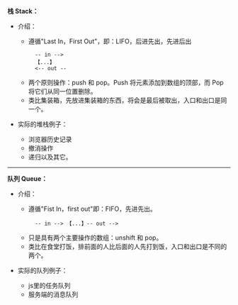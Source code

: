 **栈 Stack：** 
* 介绍：
  - 遵循"Last In，First Out"，即：LIFO，后进先出，先进后出
    ```
      -- in -->
      【...】
      <-- out --
    ```
  - 两个原则操作：push 和 pop。Push 将元素添加到数组的顶部，而 Pop 将它们从同一位置删除。
  - 类比集装箱，先放进集装箱的东西，将会是最后被取出，入口和出口是同一个。

* 实际的堆栈例子：
  - 浏览器历史记录
  - 撤消操作
  - 递归以及其它。
---

**队列 Queue：** 
* 介绍：
  - 遵循"Fist In，first out"即：FIFO，先进先出。
    ```
      -- in --> 【...】-- out -->
    ```
  - 只是具有两个主要操作的数组：unshift 和 pop。
  - 类比在食堂打饭，排前面的人比后面的人先打到饭，入口和出口是不同的两个。

* 实际的队列例子：
  - js里的任务队列
  - 服务端的消息队列